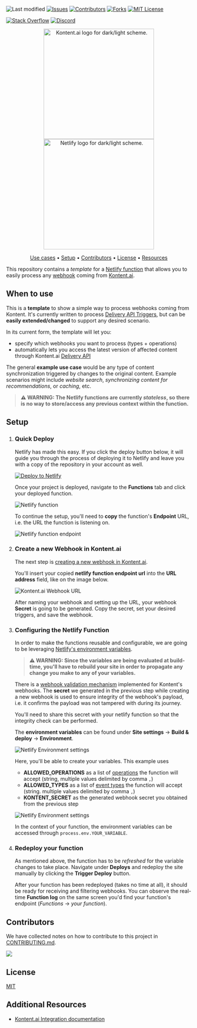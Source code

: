 ![Last modified][last-commit]
[![Issues][issues-shield]][issues-url]
[![Contributors][contributors-shield]][contributors-url]
[![Forks][forks-shield]][forks-url]
[![MIT License][license-shield]][license-url]

[![Stack Overflow][stack-shield]](https://stackoverflow.com/tags/kontent-ai)
[![Discord][discord-shield]](https://discord.gg/SKCxwPtevJ)

<p align="center">
<picture>
  <source media="(prefers-color-scheme: dark)" srcset="docs/kai-logo-hor-neg-rgb.svg">
  <img alt="Kontent.ai logo for dark/light scheme." src="docs/kai-logo-hor-pos-rgb.svg" width="300">
</picture>
<picture>
  <source media="(prefers-color-scheme: dark)" srcset="docs/netlify-full-logo-dark.svg">
  <img alt="Netlify logo for dark/light scheme." src="docs/netlify-full-logo-light.svg" width="300">
</picture>
</p>

<p align="center">
  <a href="#when-to-use">Use cases</a> •
  <a href="#setup">Setup</a> •
  <a href="#contributors">Contributors</a> •
  <a href="#license">License</a> •
  <a href="#additional-resources">Resources</a>
</p>

This repository contains a _template_ for a [Netlify function](https://docs.netlify.com/functions/overview/) that allows you to easily process any [webhook](https://kontent.ai/learn/tutorials/develop-apps/integrate/webhooks) coming from [Kontent.ai](https://kontent.ai/).

## When to use

This is a **template** to show a simple way to process webhooks coming from Kontent. It's currently written to process [Delivery API Triggers](https://kontent.ai/learn/reference/webhooks-reference#a-delivery-api-triggers), but can be **easily extended/changed** to support any desired scenario.

In its current form, the template will let you:

- specify which webhooks you want to process (types + operations)
- automatically lets you access the latest version of affected content through Kontent.ai [Delivery API](https://kontent.ai/learn/reference/delivery-api)

The general **example use case** would be any type of content synchronization triggered by changes to the original content. Example scenarios might include _website search_, _synchronizing content for recommendations_, or _caching_, etc.

> **⚠ WARNING: The Netlify functions are currently _stateless_, so there is no way to store/access any previous context within the function.**

## Setup

1. ### Quick Deploy
   Netlify has made this easy. If you click the deploy button below, it will guide you through the process of deploying it to Netlify and leave you with a copy of the repository in your account as well.

   [![Deploy to Netlify](https://www.netlify.com/img/deploy/button.svg)](https://app.netlify.com/start/deploy?repository=https://github.com/kontent-ai/integration-example-netlify)

   Once your project is deployed, navigate to the **Functions** tab and click your deployed function.

   ![Netlify function](docs/netlify_function_01.png)

   To continue the setup, you'll need to **copy** the function's **Endpoint** URL, i.e. the URL the function is listening on.

   ![Netlify function endpoint](docs/netlify_function_02.png)
2. ### Create a new Webhook in Kontent.ai
   The next step is [creating a new webhook in Kontent.ai](https://kontent.ai/learn/tutorials/develop-apps/integrate/webhooks#a-create-a-webhook).

   You'll insert your copied **netlify function endpoint url** into the **URL address** field, like on the image below.

   ![Kontent.ai Webhook URL](docs/kontent-ai_webhook_url.png)

   After naming your webhook and setting up the URL, your webhook **Secret** is going to be generated. Copy the secret, set your desired triggers, and save the webhook.

3. ### Configuring the Netlify Function
   In order to make the functions reusable and configurable, we are going to be leveraging [Netlify's environment variables](https://docs.netlify.com/configure-builds/environment-variables/).

   > **⚠ WARNING: Since the variables are being evaluated at build-time, you'll have to rebuild your site in order to propagate any change you make to any of your variables.**

   There is a [webhook validation mechanism](https://kontent.ai/learn/tutorials/develop-apps/integrate/webhooks#a-validate-received-notifications) implemented for Kontent's webhooks.
   The **secret** we generated in the previous step while creating a new webhook is used to ensure integrity of the webhook's payload, i.e. it confirms the payload was not tampered with during its journey.

   You'll need to share this secret with your netlify function so that the integrity check can be performed.

   The **environment variables** can be found under **Site settings** -> **Build & deploy** -> **Environment**.

   ![Netlify Environment settings](docs/netlify_variables.png)

   Here, you'll be able to create your variables. This example uses

   - **ALLOWED_OPERATIONS** as a list of [operations](https://kontent.ai/learn/reference/webhooks-reference#a-types-and-operations) the function will accept (string, multiple values delimited by comma `,`)
   - **ALLOWED_TYPES** as a list of [event types](https://kontent.ai/learn/reference/webhooks-reference#a-types-and-operations) the function will accept (string. multiple values delimited by comma `,`)
   - **KONTENT_SECRET** as the generated webhook secret you obtained from the previous step

   ![Netlify Environment settings](docs/netlify_variables2.png)

   In the context of your function, the environment variables can be accessed through `process.env.YOUR_VARIABLE`.

4. ### Redeploy your function
   As mentioned above, the function has to be _refreshed_ for the variable changes to take place. Navigate under **Deploys** and redeploy the site manually by clicking the **Trigger Deploy** button.

   After your function has been redeployed (takes no time at all), it should be ready for receiving and filtering webhooks. You can observe the real-time **Function log** on the same screen you'd find your function's endpoint (_Functions_ -> _your function_).

## Contributors

We have collected notes on how to contribute to this project in [CONTRIBUTING.md](CONTRIBUTING.md).

<a href="https://github.com/kontent-ai/integration-example-netlify/graphs/contributors">
  <img src="https://contrib.rocks/image?repo=kontent-ai/integration-example-netlify" />
</a>

## License

[MIT](https://tldrlegal.com/license/mit-license)

## Additional Resources

- [Kontent.ai Integration documentation](https://kontent.ai/learn/tutorials/develop-apps/integrate/integrations-overview)

[last-commit]: https://img.shields.io/github/last-commit/kontent-ai/integration-example-netlify?style=for-the-badge
[contributors-shield]: https://img.shields.io/github/contributors/kontent-ai/integration-example-netlify.svg?style=for-the-badge
[contributors-url]: https://github.com/kontent-ai/integration-example-netlify/graphs/contributors
[forks-shield]: https://img.shields.io/github/forks/kontent-ai/integration-example-netlify.svg?style=for-the-badge
[forks-url]: https://github.com/kontent-ai/integration-example-netlify/network/members
[stars-shield]: https://img.shields.io/github/stars/kontent-ai/integration-example-netlify.svg?style=for-the-badge
[stars-url]: https://github.com/kontent-ai/integration-example-netlify/stargazers
[issues-shield]: https://img.shields.io/github/issues/kontent-ai/integration-example-netlify.svg?style=for-the-badge
[issues-url]: https://github.com/kontent-ai/integration-example-netlify/issues
[license-shield]: https://img.shields.io/github/license/kontent-ai/integration-example-netlify.svg?style=for-the-badge
[license-url]: https://github.com/kontent-ai/integration-example-netlify/blob/main/LICENSE
[stack-shield]: https://img.shields.io/badge/Stack%20Overflow-ASK%20NOW-FE7A16.svg?logo=stackoverflow&logoColor=white&style=for-the-badge
[discord-shield]: https://img.shields.io/discord/821885171984891914?label=Discord&logo=Discord&logoColor=white&style=for-the-badge
[product-demo]: docs/demo.gif?raw=true
